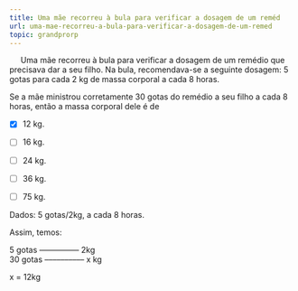 ```yaml
---
title: Uma mãe recorreu à bula para verificar a dosagem de um reméd
url: uma-mae-recorreu-a-bula-para-verificar-a-dosagem-de-um-remed
topic: grandprorp
---
```



     Uma mãe recorreu à bula para verificar a dosagem de um remédio que precisava dar a seu filho. Na bula, recomendava-se a seguinte dosagem: 5 gotas para cada 2 kg de massa corporal a cada 8 horas.

Se a mãe ministrou corretamente 30 gotas do remédio a seu filho a cada 8 horas, então a massa corporal dele é de



- [x] 12 kg.
- [ ] 16 kg.
- [ ] 24 kg.
- [ ] 36 kg.
- [ ] 75 kg.


Dados: 5 gotas/2kg, a cada 8 horas.

Assim, temos:

5 gotas –––––––––– 2kg\
30 gotas –––––––––– x kg

x = 12kg
